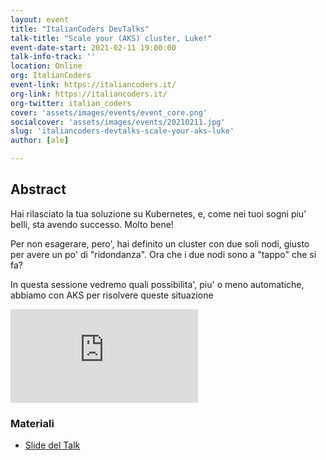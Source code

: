 ```yaml
---
layout: event
title: "ItalianCoders DevTalks"
talk-title: "Scale your (AKS) cluster, Luke!"
event-date-start: 2021-02-11 19:00:00
talk-info-track: ''
location: Online
org: ItalianCoders
event-link: https://italiancoders.it/
org-link: https://italiancoders.it/
org-twitter: italian_coders
cover: 'assets/images/events/event_core.png'
socialcover: 'assets/images/events/20210211.jpg'
slug: 'italiancoders-devtalks-scale-your-aks-luke'
author: [ale]

---
```

## Abstract
Hai rilasciato la tua soluzione su Kubernetes, e, come nei tuoi sogni piu' belli, sta avendo successo. Molto bene!

Per non esagerare, pero', hai definito un cluster con due soli nodi, giusto per avere un po' di "ridondanza". Ora che i due nodi sono a "tappo" che si fa?

In questa sessione vedremo quali possibilita', piu' o meno automatiche, abbiamo con AKS per risolvere queste situazione

<div class="video">

<div class="responsive-iframe-container-16">
<iframe class="responsive-iframe" src="https://www.youtube.com/embed/enHR2T1VCnU" frameborder="0" allow="accelerometer; autoplay; clipboard-write; encrypted-media; gyroscope; picture-in-picture" allowfullscreen></iframe>
</div>

<div class="slide">
<h3>Materiali</h3>
<ul>
    <li><a href="https://www.slideshare.net/melkio/scale-your-aks-cluster-luke" target="_blank">Slide del Talk </a></li>
</ul>
</div>